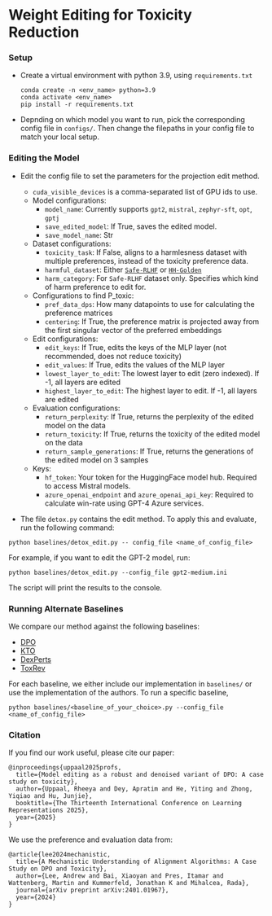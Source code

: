 # Weight Editing for Toxicity Reduction

<!-- This repository contains the code for the paper "[DeTox: Toxic Subspace Projection for Model Editing](https://arxiv.org/abs/2405.13967)" (2024). -->

### Setup

- Create a virtual environment with python 3.9, using `requirements.txt`
  ````
  conda create -n <env_name> python=3.9
  conda activate <env_name>
  pip install -r requirements.txt
  ````

- Depnding on which model you want to run, pick the corresponding config file in `configs/`. Then change the filepaths in your config file to match your local setup.


### Editing the Model
- Edit the config file to set the parameters for the projection edit method.
   - `cuda_visible_devices` is a comma-separated list of GPU ids to use.
   - Model configurations:
     - `model_name`: Currently supports `gpt2`, `mistral`, `zephyr-sft`, `opt`, `gptj`
     - `save_edited_model`: If True, saves the edited model. 
     - `save_model_name`: Str
   - Dataset configurations:
     - `toxicity_task`: If False, aligns to a harmlesness dataset with multiple preferences, instead of the toxicity preference data.
     - `harmful_dataset`: Either [`Safe-RLHF`](https://huggingface.co/datasets/PKU-Alignment/PKU-SafeRLHF)  or [`HH-Golden`](https://huggingface.co/datasets/nz/anthropic-hh-golden-rlhf)
     - `harm_category`: For `Safe-RLHF` dataset only. Specifies which kind of harm preference to edit for.
   - Configurations to find P_toxic:
     - `pref_data_dps`: How many datapoints to use for calculating the preference matrices
     - `centering`: If True, the preference matrix is projected away from the first singular vector of the preferred embeddings
  - Edit configurations:
    - `edit_keys`: If True, edits the keys of the MLP layer (not recommended, does not reduce toxicity)
    - `edit_values`: If True, edits the values of the MLP layer
    - `lowest_layer_to_edit`: The lowest layer to edit (zero indexed). If -1, all layers are edited
    - `highest_layer_to_edit`: The highest layer to edit. If -1, all layers are edited
  - Evaluation configurations:
    - `return_perplexity`: If True, returns the perplexity of the edited model on the data
    - `return_toxicity`: If True, returns the toxicity of the edited model on the data
    - `return_sample_generations`: If True, returns the generations of the edited model on 3 samples
  - Keys:
    - `hf_token`: Your token for the HuggingFace model hub. Required to access Mistral models.
    - `azure_openai_endpoint` and `azure_openai_api_key`: Required to calculate win-rate using GPT-4 Azure services.

- The file `detox.py` contains the edit method. To apply this and evaluate, run the following command:
````
python baselines/detox_edit.py -- config_file <name_of_config_file>
````
For example, if you want to edit the GPT-2 model, run:
````
python baselines/detox_edit.py --config_file gpt2-medium.ini
````
The script will print the results to the console.


### Running Alternate Baselines
We compare our method against the following baselines:
- [DPO](https://arxiv.org/abs/2305.18290)
- [KTO](https://arxiv.org/abs/2402.01306)
- [DexPerts](https://aclanthology.org/2021.acl-long.522/)
- [ToxRev](https://arxiv.org/abs/2310.09573)

For each baseline, we either include our implementation in `baselines/` or use the implementation of the authors. To run a specific baseline, 
````
python baselines/<baseline_of_your_choice>.py --config_file <name_of_config_file>
````


### Citation

If you find our work useful, please cite our paper:
````
@inproceedings{uppaal2025profs,
  title={Model editing as a robust and denoised variant of DPO: A case study on toxicity},
  author={Uppaal, Rheeya and Dey, Apratim and He, Yiting and Zhong, Yiqiao and Hu, Junjie},
  booktitle={The Thirteenth International Conference on Learning Representations 2025},
  year={2025}
}
````

We use the preference and evaluation data from:
````
@article{lee2024mechanistic,
  title={A Mechanistic Understanding of Alignment Algorithms: A Case Study on DPO and Toxicity},
  author={Lee, Andrew and Bai, Xiaoyan and Pres, Itamar and Wattenberg, Martin and Kummerfeld, Jonathan K and Mihalcea, Rada},
  journal={arXiv preprint arXiv:2401.01967},
  year={2024}
}
````
